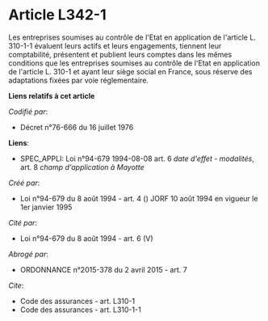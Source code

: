 # Article L342-1

Les entreprises soumises au contrôle de l'Etat en application de l'article L. 310-1-1 évaluent leurs actifs et leurs
engagements, tiennent leur comptabilité, présentent et publient leurs comptes dans les mêmes conditions que les entreprises
soumises au contrôle de l'Etat en application de l'article L. 310-1 et ayant leur siège social en France, sous réserve des
adaptations fixées par voie réglementaire.

**Liens relatifs à cet article**

_Codifié par_:

  - Décret n°76-666 du 16 juillet 1976

**Liens**:

  - SPEC_APPLI: Loi n°94-679 1994-08-08 art. 6 *date d'effet - modalités*, art. 8 *champ d'application à Mayotte*

_Créé par_:

  - Loi n°94-679 du 8 août 1994 - art. 4 () JORF 10 août 1994 en vigueur le 1er janvier 1995

_Cité par_:

  - Loi n°94-679 du 8 août 1994 - art. 6 (V)

_Abrogé par_:

  - ORDONNANCE n°2015-378 du 2 avril 2015 - art. 7

_Cite_:

  - Code des assurances - art. L310-1
  - Code des assurances - art. L310-1-1
